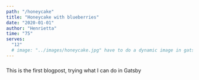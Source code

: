 ```yaml
---
path: "/honeycake"
title: "Honeycake with blueberries"
date: "2020-01-01"
author: "Henrietta"
time: "75"
serves:
  "12"
  # image: "../images/honeycake.jpg" have to do a dynamic image in gatsby
---
```


###

This is the first blogpost, trying what I can do in Gatsby
